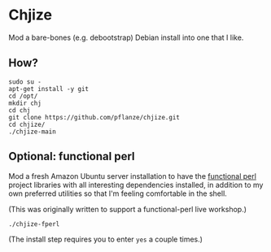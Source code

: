 # Chjize

Mod a bare-bones (e.g. debootstrap) Debian install into one that I
like.

## How?

    sudo su -
    apt-get install -y git
    cd /opt/
    mkdir chj
    cd chj
    git clone https://github.com/pflanze/chjize.git
    cd chjize/
    ./chjize-main

## Optional: functional perl

Mod a fresh Amazon Ubuntu server installation to have the [functional
perl](http://functional-perl.org/) project libraries with all
interesting dependencies installed, in addition to my own preferred
utilities so that I'm feeling comfortable in the shell.

(This was originally written to support a functional-perl live
workshop.)

    ./chjize-fperl

(The install step requires you to enter `yes` a couple times.)
